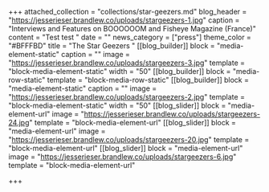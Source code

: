 +++
attached_collection = "collections/star-geezers.md"
blog_header = "https://jesserieser.brandlew.co/uploads/stargeezers-1.jpg"
caption = "Interviews and Features on BOOOOOOM and Fisheye Magazine (France)"
content = "Test test "
date = ""
news_category = ["press"]
theme_color = "#BFFFBD"
title = "The Star Geezers "
[[blog_builder]]
block = "media-element-static"
caption = ""
image = "https://jesserieser.brandlew.co/uploads/stargeezers-3.jpg"
template = "block-media-element-static"
width = "50"
[[blog_builder]]
block = "media-row-static"
template = "block-media-row-static"
[[blog_builder]]
block = "media-element-static"
caption = ""
image = "https://jesserieser.brandlew.co/uploads/stargeezers-2.jpg"
template = "block-media-element-static"
width = "50"
[[blog_slider]]
block = "media-element-url"
image = "https://jesserieser.brandlew.co/uploads/stargeezers-24.jpg"
template = "block-media-element-url"
[[blog_slider]]
block = "media-element-url"
image = "https://jesserieser.brandlew.co/uploads/stargeezers-20.jpg"
template = "block-media-element-url"
[[blog_slider]]
block = "media-element-url"
image = "https://jesserieser.brandlew.co/uploads/stargeezers-6.jpg"
template = "block-media-element-url"

+++
